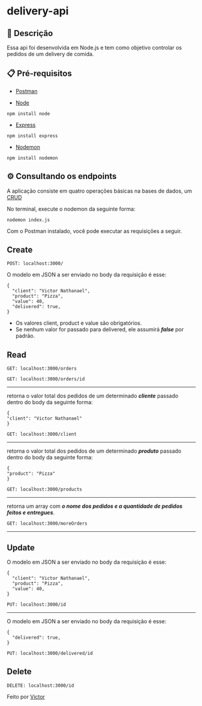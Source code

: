 # delivery-api

## 🚀 Descrição
Essa api foi desenvolvida em Node.js e tem como objetivo controlar os pedidos de um delivery de comida.

## 📋 Pré-requisitos

- [Postman](https://www.postman.com/downloads/)

- [Node](https://nodejs.org/en/)
```
npm install node
```
- [Express](https://expressjs.com/pt-br/starter/installing.html)
```
npm install express
```
- [Nodemon](https://www.npmjs.com/package/nodemon)
```
npm install nodemon
```

## ⚙️ Consultando os endpoints

A aplicação consiste em quatro operações básicas na bases de dados, um [CRUD](https://developer.mozilla.org/pt-BR/docs/Glossary/CRUD)

No terminal, execute o nodemon da seguinte forma:
```
nodemon index.js
```
Com o Postman instalado, você pode executar as requisições a seguir.
## Create
```
POST: localhost:3000/
```
O modelo em JSON a ser enviado no body da requisição é esse: 
```
{
  "client": "Victor Nathanael",
  "product": "Pizza",
  "value": 40,
  "delivered": true,
}
```
- Os valores client, product e value são obrigatórios.
- Se nenhum valor for passado para delivered, ele assumirá ___false___ por padrão.
## Read

```
GET: localhost:3000/orders
```

```
GET: localhost:3000/orders/id
```
---
retorna o valor total dos pedidos de um determinado ___cliente___ passado dentro do body da seguinte forma:
```
{
"client": "Victor Nathanael"
}
```
```
GET: localhost:3000/client
```
---
retorna o valor total dos pedidos de um determinado ___produto___ passado dentro do body da seguinte forma:
```
{
"product": "Pizza"
}
```
```
GET: localhost:3000/products
```
---
retorna um array com ___o nome dos pedidos e a quantidade de pedidos feitos e entregues___.
```
GET: localhost:3000/moreOrders
```
---
## Update

O modelo em JSON a ser enviado no body da requisição é esse: 
```
{
  "client": "Victor Nathanael",
  "product": "Pizza",
  "value": 40,
}

```
```
PUT: localhost:3000/id
```
---
O modelo em JSON a ser enviado no body da requisição é esse: 
```
{
  "delivered": true,
}
```
```
PUT: localhost:3000/delivered/id
```
## Delete
```
DELETE: localhost:3000/id

```
Feito por [Victor](https://www.linkedin.com/in/victornathanael/)
